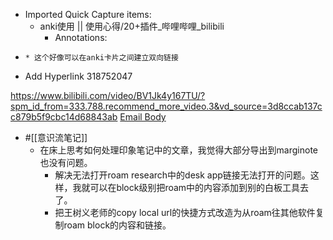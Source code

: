 - Imported Quick Capture items:
    - anki使用 || 使用心得/20+插件_哔哩哔哩_bilibili
        - Annotations:

*     * 这个好像可以在anki卡片之间建立双向链接

* Add Hyperlink 318752047



https://www.bilibili.com/video/BV1Jk4y167TU/?spm_id_from=333.788.recommend_more_video.3&vd_source=3d8ccab137cc879b5f9cbc14d68843ab [Email Body](https://files.todoist.com/xbzcSYT9zCorwQuXmuhWfPYnSxb5Ovr0clvFAAV_GlIJaTFrxEuk2EVNzLy-EjrA/by/21878347/as/file.html)
- #[[意识流笔记]]
    - 在床上思考如何处理印象笔记中的文章，我觉得大部分导出到marginote也没有问题。 
        - 解决无法打开roam research中的desk app链接无法打开的问题。这样，我就可以在block级别把roam中的内容添加到别的白板工具去了。
        - 把王树义老师的copy local url的快捷方式改造为从roam往其他软件复制roam block的内容和链接。
